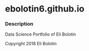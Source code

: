 # ebolotin6.github.io

### Description

Data Science Portfolio of Eli Bolotin

Copyright 2018 Eli Bolotin